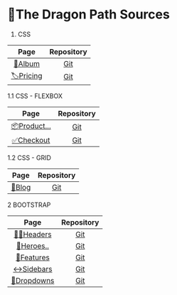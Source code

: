 # 🐉The Dragon Path Sources 

1. CSS

| Page | Repository | 
| :--: | :--------: |
| [📖Album](https://jackson97parada.github.io/Album_example/) | [Git](https://github.com/jackson97parada/Album_example) |
| [🏷️Pricing](https://jackson97parada.github.io/Pricing_example/) | [Git](https://github.com/jackson97parada/Pricing_example) |


1.1 CSS - FLEXBOX

| Page | Repository | 
| :--: | :--------: |
| [📦Product...](https://jackson97parada.github.io/Product_example/) | [Git](https://github.com/jackson97parada/Product_example) |
| [✅Checkout](https://jackson97parada.github.io/Checkout_example/) | [Git](https://github.com/jackson97parada/Checkout_example) |


1.2 CSS - GRID

| Page | Repository | 
| :--: | :--------: |
| [📝Blog](https://jackson97parada.github.io/Blog_example/) | [Git](https://github.com/jackson97parada/Blog_example) |


2 BOOTSTRAP

| Page | Repository | 
| :--: | :--------: |
| [👨‍🦱Headers](https://jackson97parada.github.io/Headers_example/) | [Git](https://github.com/jackson97parada/Headers_example) |
| [🦸Heroes..](https://jackson97parada.github.io/Heroes_example/) | [Git](https://github.com/jackson97parada/Heroes_example) |
| [🔲Features](https://jackson97parada.github.io/Features_example/) | [Git](https://github.com/jackson97parada/Features_example) |
| [↔Sidebars](https://jackson97parada.github.io/Sidebars_example/) | [Git](https://github.com/jackson97parada/Sidebars_example) |
| [📩Dropdowns](https://jackson97parada.github.io/Dropdowns_example/) | [Git](https://github.com/jackson97parada/Dropdowns_example) |
